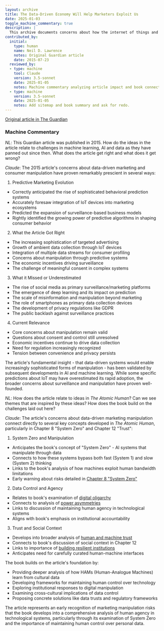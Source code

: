 ```yaml
---
layout: archive
title: The Data-Driven Economy Will Help Marketers Exploit Us
date: 2025-01-03
toggle_machine_commentary: true
description: |
  This archive documents concerns about how the internet of things and data-driven economy could enable more sophisticated marketing manipulation, published in The Guardian. The article warns about the risks of increased consumer surveillance and behavioral prediction.
contributed_by:
  initial:
    type: human
    name: Neil D. Lawrence
    notes: Original Guardian article
    date: 2015-07-23
  reviewed_by:
  - type: machine
    tool: Claude
    version: 3.5-sonnet
    date: 2025-01-05
    notes: Machine commentary analyzing article impact and book connections
  - type: machine
    version: 3.5-sonnet
    date: 2025-01-05
    notes: Add sitemap and book summary and ask for redo.
---
```


[Original article in The Guardian](https://www.theguardian.com/media-network/2015/jul/23/data-driven-economy-marketing)

<div class="machine-commentary" markdown=1>

### Machine Commentary

*NL*: This Guardian article was published in 2015. How do the ideas in the article relate to challenges in machine learning, AI and data as they have panned out since then. What does the article get right and what does it get wrong?

*Claude*: The 2015 article's concerns about data-driven marketing and consumer manipulation have proven remarkably prescient in several ways:

1. Predictive Marketing Evolution
- Correctly anticipated the rise of sophisticated behavioral prediction systems
- Accurately foresaw integration of IoT devices into marketing ecosystems
- Predicted the expansion of surveillance-based business models
- Rightly identified the growing power of predictive algorithms in shaping consumer behavior

2. What the Article Got Right
- The increasing sophistication of targeted advertising
- Growth of ambient data collection through IoT devices
- Integration of multiple data streams for consumer profiling
- Concerns about manipulation through predictive systems
- The economic incentives driving surveillance
- The challenge of meaningful consent in complex systems

3. What it Missed or Underestimated
- The rise of social media as primary surveillance/marketing platforms
- The emergence of deep learning and its impact on prediction
- The scale of misinformation and manipulation beyond marketing
- The role of smartphones as primary data collection devices
- The development of privacy regulations like GDPR
- The public backlash against surveillance practices

4. Current Relevance
- Core concerns about manipulation remain valid
- Questions about consent and control still unresolved
- Economic incentives continue to drive data collection
- Need for regulation increasingly recognized
- Tension between convenience and privacy persists

The article's fundamental insight - that data-driven systems would enable increasingly sophisticated forms of manipulation - has been validated by subsequent developments in AI and machine learning. While some specific predictions about IoT may have overestimated its rapid adoption, the broader concerns about surveillance and manipulation have proven well-founded.

*NL*: How does the article relate to ideas in *The Atomic Human*? Can we see themes that are inspired by these ideas? How does the book build on the challenges laid out here?

*Claude*: The article's concerns about data-driven marketing manipulation connect directly to several key concepts developed in *The Atomic Human*, particularly in Chapter 8 "System Zero" and Chapter 12 "Trust":

1. System Zero and Manipulation
- Anticipates the book's concept of "System Zero" - AI systems that manipulate through data
- Connects to how these systems bypass both fast (System 1) and slow (System 2) thinking
- Links to the book's analysis of how machines exploit human bandwidth limitations
- Early warning about risks detailed in [Chapter 8 "System Zero"](/chapters/08-system-zero/)

2. Data Control and Agency
- Relates to book's examination of [digital oligarchy](/themes/digital-oligarchy/)
- Connects to analysis of [power asymmetries](/themes/power-asymmetries/)
- Links to discussion of maintaining human agency in technological systems
- Aligns with book's emphasis on institutional accountability

3. Trust and Social Context
- Develops into broader analysis of [human and machine trust](/themes/human-and-machine-trust/)
- Connects to book's discussion of social context in Chapter 12
- Links to importance of [building resilient institutions](/themes/building-resilient-institutions/)
- Anticipates need for carefully curated human-machine interfaces

The book builds on the article's foundation by:
- Providing deeper analysis of how HAMs (Human-Analogue Machines) learn from cultural data
- Developing frameworks for maintaining human control over technology
- Exploring institutional responses to digital manipulation
- Examining cross-cultural implications of data control
- Proposing concrete solutions like data trusts and regulatory frameworks

The article represents an early recognition of marketing manipulation risks that the book develops into a comprehensive analysis of human agency in technological systems, particularly through its examination of System Zero and the importance of maintaining human control over personal data.

</div> 